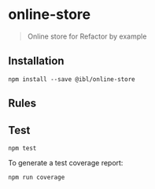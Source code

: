 # online-store

> Online store for Refactor by example

## Installation

```
npm install --save @ibl/online-store
```

## Rules


## Test

```
npm test
```

To generate a test coverage report:

```
npm run coverage
```
